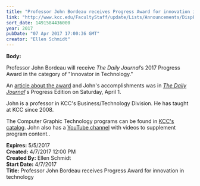 ```yaml
---
title: "Professor John Bordeau receives Progress Award for innovation in technology  "
link: "http://www.kcc.edu/FacultyStaff/update/Lists/Announcements/DispForm.aspx?ID=2413"
sort_date: 1491584436000
year: 2017
pubDate: "07 Apr 2017 17:00:36 GMT"
creator: "Ellen Schmidt"
---
```


<div><b>Body:</b> <div class="ExternalClass09565D1805384403BCFEAA84C50C0FFE"><p>​Professor John Bordeau will receive <em>The Daily Journal</em>’s 2017 Progress Award in the category of &quot;Innovator in Technology.&quot;</p>
<p>An <a href="/FacultyStaff/update/Documents/JBordeau-Innovator-article2017.pdf">article about the award</a> and John's accomplishments was in <a href="http://www.daily-journal.com/"><em>The Daily Journal</em></a>'s Progress Edition on Saturday, April 1.</p>
<p>John is a professor in KCC's Business/Technology Division. He has taught at KCC since 2008.</p>
<p>The Computer Graphic Technology programs can be found in <a href="http://kcc.smartcatalogiq.com/en/2017-2018/Academic-Catalog">KCC's catalog</a>. John also has a <a href="https://www.youtube.com/johnbordeauprofessor">YouTube channel</a> with videos to supplement program content.. </p></div></div>
<div><b>Expires:</b> 5/5/2017</div>
<div><b>Created:</b> 4/7/2017 12:00 PM</div>
<div><b>Created By:</b> Ellen Schmidt</div>
<div><b>Start Date:</b> 4/7/2017</div>
<div><b>Title:</b> Professor John Bordeau receives Progress Award for innovation in technology  </div>
